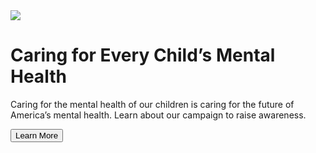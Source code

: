 <div class="card-container">
  <div class="card-feature">
    <img alt-tag="" src="https://icfdesigners.github.io/samhsa-library/images/cards/feature-img.jpg">
    <h1>Caring for Every Child’s Mental Health</h1>
    <p class="feature-body">Caring for the mental health of our children is caring for the future of America’s mental health. Learn about our campaign to raise awareness.</p>
    <button class="btn inverted-button-1"> Learn More </button>
  </div>
</div>
